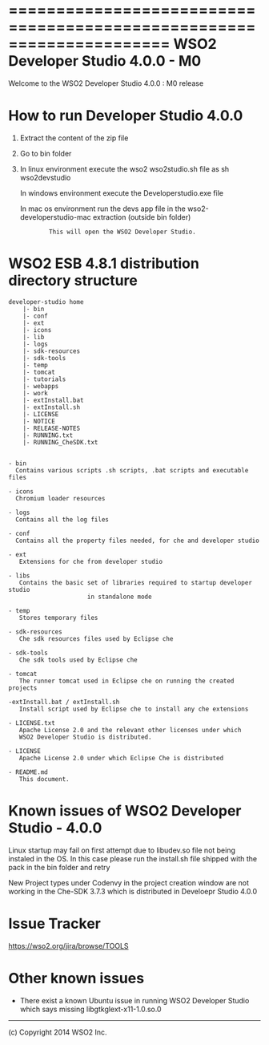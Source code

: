 =====================================================================
  WSO2 Developer Studio 4.0.0 - M0
=====================================================================

Welcome to the WSO2 Developer Studio 4.0.0 : M0 release

How to run Developer Studio 4.0.0
=============================================

1) Extract the content of the zip file

2) Go to bin folder

3) In linux environment execute the wso2 wso2studio.sh file as sh wso2devstudio

   In windows environment execute the Developerstudio.exe file

   In mac os environment run the devs app file in the wso2-developerstudio-mac extraction (outside bin folder)

               This will open the WSO2 Developer Studio.


WSO2 ESB 4.8.1 distribution directory structure
=============================================
	developer-studio home
		|- bin
        |- conf
        |- ext
        |- icons
        |- lib
        |- logs
        |- sdk-resources
        |- sdk-tools
        |- temp
        |- tomcat
        |- tutorials
        |- webapps
        |- work
        |- extInstall.bat
        |- extInstall.sh
        |- LICENSE
        |- NOTICE
        |- RELEASE-NOTES
        |- RUNNING.txt
        |- RUNNING_CheSDK.txt
		

    - bin
	  Contains various scripts .sh scripts, .bat scripts and executable files

    - icons
	  Chromium loader resources

    - logs
	  Contains all the log files
   
    - conf
	  Contains all the property files needed, for che and developer studio

    - ext
	   Extensions for che from developer studio

    - libs
       Contains the basic set of libraries required to startup developer studio
	                      in standalone mode

    - temp
	   Stores temporary files

	- sdk-resources
	   Che sdk resources files used by Eclipse che

	- sdk-tools
       Che sdk tools used by Eclipse che

    - tomcat
       The runner tomcat used in Eclipse che on running the created projects

    -extInstall.bat / extInstall.sh
       Install script used by Eclipse che to install any che extensions

    - LICENSE.txt
	   Apache License 2.0 and the relevant other licenses under which
	   WSO2 Developer Studio is distributed.

	- LICENSE
	   Apache License 2.0 under which Eclipse Che is distributed

    - README.md
	   This document.


Known issues of WSO2 Developer Studio - 4.0.0
==========================================


Linux startup may fail on first attempt due to libudev.so file not being instaled in the OS.
 In this case please run the install.sh file shipped with the pack in the bin folder and retry

New Project types under Codenvy in the project creation window are not working in the Che-SDK 3.7.3 which is distributed in Develoepr Studio 4.0.0

 

Issue Tracker
==========================================
  
  https://wso2.org/jira/browse/TOOLS

Other known issues
==========================================

  * There exist a known Ubuntu issue in running WSO2 Developer Studio which says missing libgtkglext-x11-1.0.so.0  

--------------------------------------------------------------------------------
(c) Copyright 2014 WSO2 Inc.




